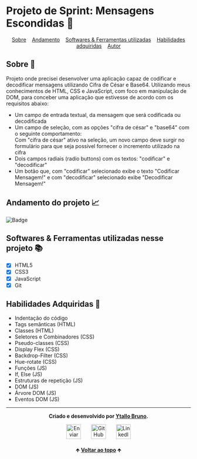 # Projeto de Sprint: Mensagens Escondidas 🔐

<div id="inicio" align=center>
  <a href="#sobre">Sobre</a>&nbsp;&nbsp;&nbsp;
  <a href="#andamento">Andamento</a>&nbsp;&nbsp;&nbsp;
  <a href="#linguagens">Softwares & Ferramentas utilizadas</a>&nbsp;&nbsp;&nbsp;
  <a href="#habilidades">Habilidades adquiridas</a>&nbsp;&nbsp;&nbsp;
  <a href="#autor">Autor</a> 
</div>

<h2 id="sobre">Sobre 🔎</h2>
  <p>Projeto onde precisei desenvolver uma aplicação capaz de codificar e decodificar mensagens utilizando Cifra de César e Base64. Utilizando meus conhecimentos de HTML, CSS e JavaScript, com foco em manipulação de DOM, para conceber uma aplicação que estivesse de acordo com os requisitos abaixo:</p>

  - Um campo de entrada textual, da mensagem que será codificada ou decodificada
  - Um campo de seleção, com as opções "cifra de césar" e "base64" com o seguinte comportamento: <br>
    Com "cifra de césar" ativo na seleção, um novo campo deve surgir no formulário para que seja possível fornecer o incremento utilizado na cifra
  - Dois campos radiais (radio buttons) com os textos: "codificar" e "decodificar"
  - Um botão que, com "codificar" selecionado exibe o texto "Codificar Mensagem!" e com "decodificar" selecionado exibe "Decodificar Mensagem!"

<h2 id="andamento">Andamento do projeto 📈</h2>

  ![Badge](https://img.shields.io/website?down_message=offline&label=status&style=for-the-badge&up_color=g&up_message=concluido&url=https%3A%2F%2Fytallobruno.github.io%2FProjetoMensagemEscondida%2F)

<h2 id="linguagens">Softwares & Ferramentas utilizadas nesse projeto 📚</h2>

  - [x] HTML5
  - [x] CSS3
  - [x] JavaScript
  - [x] Git

<h2 id="habilidades">Habilidades Adquiridas 📝</h2>

  - Indentação do código
  - Tags semânticas (HTML)
  - Classes (HTML)
  - Seletores e Combinadores (CSS)
  - Pseudo-classes (CSS)
  - Display Flex (CSS)
  - Backdrop-Filter (CSS)
  - Hue-rotate (CSS)
  - Funções (JS)
  - If, Else (JS)
  - Estruturas de repetição (JS)
  - DOM (JS)
  - Árvore DOM (JS)
  - Eventos DOM (JS)

<hr>

<div id="autor" align="center">
  
  **Criado e desenvolvido por [Ytallo Bruno](https://www.linkedin.com/in/ytallobruno/).**
  
 <div align="center"> 
  <a href="mailto:ytallobruno@hotmail.com"><img src="https://cdn-icons-png.flaticon.com/512/2525/2525737.png" height="40em" title="Enviar E-mail"></a>
   &nbsp;&nbsp;&nbsp;&nbsp;&nbsp;
  <a href="https://github.com/ytallobruno" target="_blank"><img src="https://cdn-icons-png.flaticon.com/512/733/733553.png" height="40em" title="GitHub de Ytallo"></a>
   &nbsp;&nbsp;&nbsp;&nbsp;&nbsp;
  <a href="https://www.linkedin.com/in/ytallobruno/" target="_blank"><img src="https://cdn-icons-png.flaticon.com/512/145/145807.png" height="40em" title="LinkedIn de Ytallo"></a>
  </div>
</div>

<br>

<div align="center">
  &#129145;&nbsp;<a href="#inicio"><strong>Voltar ao topo</strong></a>&nbsp;&#129145;
</div>

